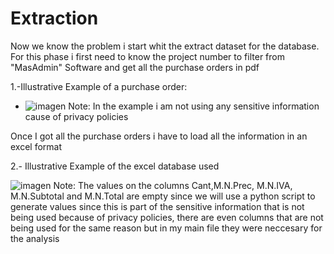   # Extraction

Now we know the problem i start whit the extract dataset for the database.
For this phase i first need to know the project number to filter from "MasAdmin" Software and get all the purchase orders in pdf

1.-Illustrative Example of a purchase order:

  - ![imagen](https://github.com/ReneMtz0422/Data-Analisys-Test/assets/158523436/312d1142-6058-4895-971d-b43db145159d)
      Note: In the example i am not using any sensitive information cause of privacy policies
    

Once I got all the purchase orders i have to load all the information in an excel format

2.- Illustrative Example of the excel database used

  ![imagen](https://github.com/ReneMtz0422/Data-Analisys-Test/assets/158523436/0ddff637-90f6-4a1c-b3d3-4bb2f3be7c58)
    Note: The values on the columns Cant,M.N.Prec, M.N.IVA, M.N.Subtotal and M.N.Total are empty since we will use a python script to generate values since this is part of the sensitive information that is not
    being used because of privacy policies, there are even columns that are not being used for the same reason but in my main file they were neccesary for the analysis

